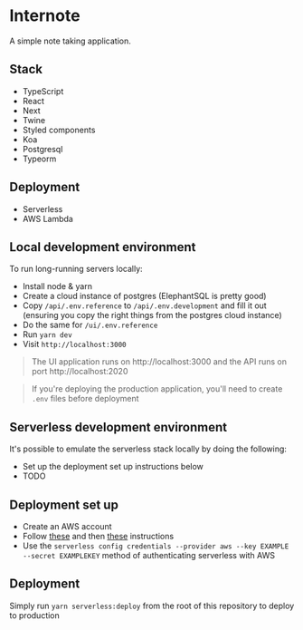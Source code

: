 # Internote

A simple note taking application.

## Stack

- TypeScript
- React
- Next
- Twine
- Styled components
- Koa
- Postgresql
- Typeorm

## Deployment

- Serverless
- AWS Lambda

## Local development environment

To run long-running servers locally:

- Install node & yarn
- Create a cloud instance of postgres (ElephantSQL is pretty good)
- Copy `/api/.env.reference` to `/api/.env.development` and fill it out (ensuring you copy the right things from the postgres cloud instance)
- Do the same for `/ui/.env.reference`
- Run `yarn dev`
- Visit `http://localhost:3000`

> The UI application runs on http://localhost:3000 and the API runs on port http://localhost:2020

> If you're deploying the production application, you'll need to create `.env` files before deployment

## Serverless development environment

It's possible to emulate the serverless stack locally by doing the following:

- Set up the deployment set up instructions below
- TODO

## Deployment set up

- Create an AWS account
- Follow [these](https://serverless.com/framework/docs/providers/aws/guide/installation/) and then [these](https://serverless.com/framework/docs/providers/aws/guide/credentials/) instructions
- Use the `serverless config credentials --provider aws --key EXAMPLE --secret EXAMPLEKEY` method of authenticating serverless with AWS

## Deployment

Simply run `yarn serverless:deploy` from the root of this repository to deploy to production
